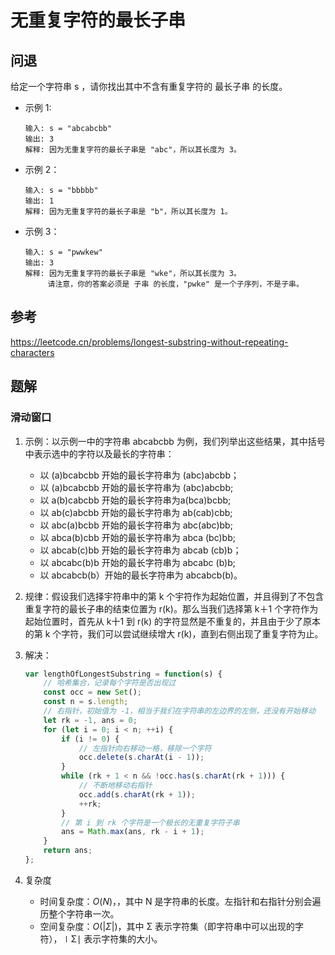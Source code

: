# 无重复字符的最长子串

## 问退

给定一个字符串 s ，请你找出其中不含有重复字符的 最长子串 的长度。

- 示例 1:

    ```
    输入: s = "abcabcbb"
    输出: 3 
    解释: 因为无重复字符的最长子串是 "abc"，所以其长度为 3。
    ```

- 示例 2：

    ```
    输入: s = "bbbbb"
    输出: 1
    解释: 因为无重复字符的最长子串是 "b"，所以其长度为 1。
    ```

- 示例 3：

    ```
    输入: s = "pwwkew"
    输出: 3
    解释: 因为无重复字符的最长子串是 "wke"，所以其长度为 3。
         请注意，你的答案必须是 子串 的长度，"pwke" 是一个子序列，不是子串。
    ```

## 参考

https://leetcode.cn/problems/longest-substring-without-repeating-characters

## 题解

### 滑动窗口

1. 示例：以示例一中的字符串 abcabcbb 为例，我们列举出这些结果，其中括号中表示选中的字符以及最长的字符串：

    - 以 (a)bcabcbb 开始的最长字符串为 (abc)abcbb；
    - 以 (a)bcabcbb 开始的最长字符串为 (abc)abcbb;
    - 以 a(b)cabcbb 开始的最长字符串为a(bca)bcbb;
    - 以 ab(c)abcbb 开始的最长字符串为 ab(cab)cbb;
    - 以 abc(a)bcbb 开始的最长字符串为 abc(abc)bb;
    - 以 abca(b)cbb 开始的最长字符串为 abca (bc)bb;
    - 以 abcab(c)bb 开始的最长字符串为 abcab (cb)b；
    - 以 abcabc(b)b 开始的最长字符串为 abcabc (b)b;
    - 以 abcabcb(b）开始的最长字符串为 abcabcb(b)。

2. 规律：假设我们选择宇符串中的第 k 个宇符作为起始位置，并且得到了不包含重复字符的最长子串的结束位置为 r(k)。那么当我们选择第 k＋1 个字符作为起始位置时，首先从 k十1 到 r(k) 的字符显然是不重复的，并且由于少了原本的第 k 个字符，我们可以尝试继续增大 r(k)，直到右侧出现了重复字符为止。
3. 解决：

    ```js
    var lengthOfLongestSubstring = function(s) {
        // 哈希集合，记录每个字符是否出现过
        const occ = new Set();
        const n = s.length;
        // 右指针，初始值为 -1，相当于我们在字符串的左边界的左侧，还没有开始移动
        let rk = -1, ans = 0;
        for (let i = 0; i < n; ++i) {
            if (i != 0) {
                // 左指针向右移动一格，移除一个字符
                occ.delete(s.charAt(i - 1));
            }
            while (rk + 1 < n && !occ.has(s.charAt(rk + 1))) {
                // 不断地移动右指针
                occ.add(s.charAt(rk + 1));
                ++rk;
            }
            // 第 i 到 rk 个字符是一个极长的无重复字符子串
            ans = Math.max(ans, rk - i + 1);
        }
        return ans;
    };
    ```

4. 复杂度

    - 时间复杂度：$O(N)$，，其中 N 是字符串的长度。左指针和右指针分别会遍历整个字符串一次。
    - 空间复杂度：$O(|Σ|)$，其中 Σ 表示字符集（即字符串中可以出现的字符），∣Σ∣ 表示字符集的大小。
